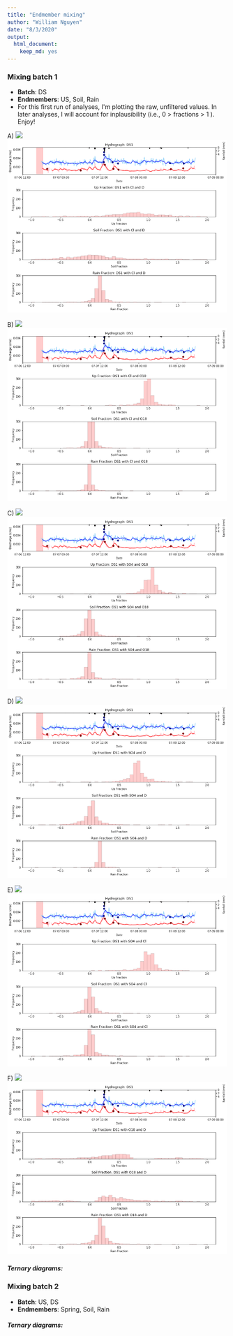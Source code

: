 ```yaml
---
title: "Endmember mixing"
author: "William Nguyen"
date: "8/3/2020"
output: 
  html_document:
    keep_md: yes
---
```


### Mixing batch 1
- **Batch**: DS
- **Endmembers**: US, Soil, Rain 
- For this first run of analyses, I'm plotting the raw, unfiltered values. In later analyses, I will account for inplausibility (i.e., 0 > fractions > 1 ). Enjoy!

A) <img src="https://render.githubusercontent.com/render/math?math=Cl, \delta D">
![mb1a](https://github.com/wdnguyen/CR/blob/master/mcfigs_test/ClD.gif?raw=true "A")

B) <img src="https://render.githubusercontent.com/render/math?math=Cl, \delta^{18}O">
![mb1b](https://github.com/wdnguyen/CR/blob/master/mcfigs_test/ClO18.gif?raw=true "B")

C) <img src="https://render.githubusercontent.com/render/math?math=SO_{4}, \delta^{18}O">
![mb1c](https://github.com/wdnguyen/CR/blob/master/mcfigs_test/SO4O18.gif?raw=true "C")

D) <img src="https://render.githubusercontent.com/render/math?math=SO_{4}, \delta D">
![mb1d](https://github.com/wdnguyen/CR/blob/master/mcfigs_test/SO4D.gif?raw=true "D")

E) <img src="https://render.githubusercontent.com/render/math?math=SO_{4}, Cl">
![mb1e](https://github.com/wdnguyen/CR/blob/master/mcfigs_test/SO4Cl.gif?raw=true "E")

F) <img src="https://render.githubusercontent.com/render/math?math=\delta^{18}, \delta D">
![mb1f](https://github.com/wdnguyen/CR/blob/master/mcfigs_test/O18D.gif?raw=true "F")

##### Ternary diagrams:

### Mixing batch 2
- **Batch**: US, DS
- **Endmembers**: Spring, Soil, Rain 

##### Ternary diagrams:
